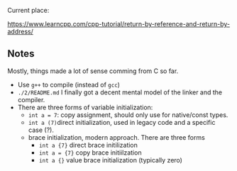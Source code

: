 Current place:

https://www.learncpp.com/cpp-tutorial/return-by-reference-and-return-by-address/

## Notes
Mostly, things made a lot of sense comming from C so far.


- Use `g++` to compile (instead of `gcc`)
- `./2/README.md` I finally got a decent mental model of the linker and the
  compiler.
- There are three forms of variable initialization:
  - `int a = 7`: copy assignment, should only use for native/const types.
  - `int a (7)`direct initialization, used in legacy code and a specific case
    (?).
  - brace initialization, modern approach. There are three forms
    - `int a {7}` direct brace initilization
    - `int a = {7}` copy brace initiilzation
    - `int a {}` value brace initialization (typically zero)
